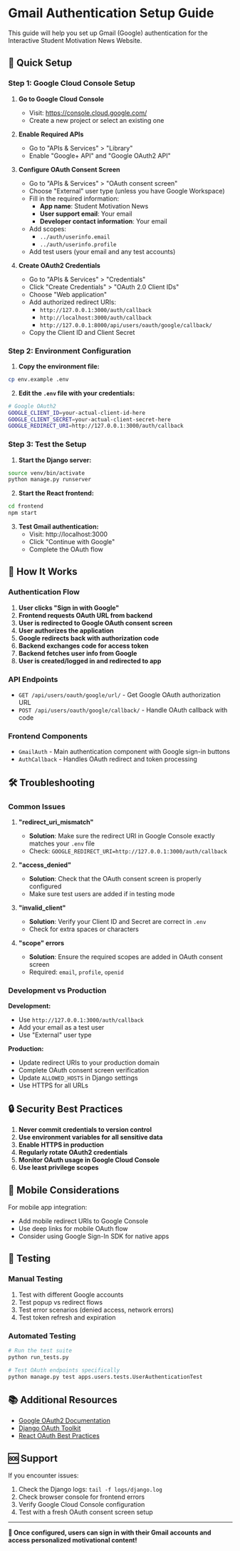 # Gmail Authentication Setup Guide

This guide will help you set up Gmail (Google) authentication for the Interactive Student Motivation News Website.

## 🚀 Quick Setup

### Step 1: Google Cloud Console Setup

1. **Go to Google Cloud Console**
   - Visit: https://console.cloud.google.com/
   - Create a new project or select an existing one

2. **Enable Required APIs**
   - Go to "APIs & Services" > "Library"
   - Enable "Google+ API" and "Google OAuth2 API"

3. **Configure OAuth Consent Screen**
   - Go to "APIs & Services" > "OAuth consent screen"
   - Choose "External" user type (unless you have Google Workspace)
   - Fill in the required information:
     - **App name**: Student Motivation News
     - **User support email**: Your email
     - **Developer contact information**: Your email
   - Add scopes:
     - `../auth/userinfo.email`
     - `../auth/userinfo.profile`
   - Add test users (your email and any test accounts)

4. **Create OAuth2 Credentials**
   - Go to "APIs & Services" > "Credentials"
   - Click "Create Credentials" > "OAuth 2.0 Client IDs"
   - Choose "Web application"
   - Add authorized redirect URIs:
     - `http://127.0.0.1:3000/auth/callback`
     - `http://localhost:3000/auth/callback`
     - `http://127.0.0.1:8000/api/users/oauth/google/callback/`
   - Copy the Client ID and Client Secret

### Step 2: Environment Configuration

1. **Copy the environment file:**
```bash
cp env.example .env
```

2. **Edit the `.env` file with your credentials:**
```bash
# Google OAuth2
GOOGLE_CLIENT_ID=your-actual-client-id-here
GOOGLE_CLIENT_SECRET=your-actual-client-secret-here
GOOGLE_REDIRECT_URI=http://127.0.0.1:3000/auth/callback
```

### Step 3: Test the Setup

1. **Start the Django server:**
```bash
source venv/bin/activate
python manage.py runserver
```

2. **Start the React frontend:**
```bash
cd frontend
npm start
```

3. **Test Gmail authentication:**
   - Visit: http://localhost:3000
   - Click "Continue with Google"
   - Complete the OAuth flow

## 🔧 How It Works

### Authentication Flow

1. **User clicks "Sign in with Google"**
2. **Frontend requests OAuth URL from backend**
3. **User is redirected to Google OAuth consent screen**
4. **User authorizes the application**
5. **Google redirects back with authorization code**
6. **Backend exchanges code for access token**
7. **Backend fetches user info from Google**
8. **User is created/logged in and redirected to app**

### API Endpoints

- `GET /api/users/oauth/google/url/` - Get Google OAuth authorization URL
- `POST /api/users/oauth/google/callback/` - Handle OAuth callback with code

### Frontend Components

- `GmailAuth` - Main authentication component with Google sign-in buttons
- `AuthCallback` - Handles OAuth redirect and token processing

## 🛠️ Troubleshooting

### Common Issues

1. **"redirect_uri_mismatch"**
   - **Solution**: Make sure the redirect URI in Google Console exactly matches your `.env` file
   - Check: `GOOGLE_REDIRECT_URI=http://127.0.0.1:3000/auth/callback`

2. **"access_denied"**
   - **Solution**: Check that the OAuth consent screen is properly configured
   - Make sure test users are added if in testing mode

3. **"invalid_client"**
   - **Solution**: Verify your Client ID and Secret are correct in `.env`
   - Check for extra spaces or characters

4. **"scope" errors**
   - **Solution**: Ensure the required scopes are added in OAuth consent screen
   - Required: `email`, `profile`, `openid`

### Development vs Production

**Development:**
- Use `http://127.0.0.1:3000/auth/callback`
- Add your email as a test user
- Use "External" user type

**Production:**
- Update redirect URIs to your production domain
- Complete OAuth consent screen verification
- Update `ALLOWED_HOSTS` in Django settings
- Use HTTPS for all URLs

## 🔒 Security Best Practices

1. **Never commit credentials to version control**
2. **Use environment variables for all sensitive data**
3. **Enable HTTPS in production**
4. **Regularly rotate OAuth2 credentials**
5. **Monitor OAuth usage in Google Cloud Console**
6. **Use least privilege scopes**

## 📱 Mobile Considerations

For mobile app integration:
- Add mobile redirect URIs to Google Console
- Use deep links for mobile OAuth flow
- Consider using Google Sign-In SDK for native apps

## 🎯 Testing

### Manual Testing
1. Test with different Google accounts
2. Test popup vs redirect flows
3. Test error scenarios (denied access, network errors)
4. Test token refresh and expiration

### Automated Testing
```bash
# Run the test suite
python run_tests.py

# Test OAuth endpoints specifically
python manage.py test apps.users.tests.UserAuthenticationTest
```

## 📚 Additional Resources

- [Google OAuth2 Documentation](https://developers.google.com/identity/protocols/oauth2)
- [Django OAuth Toolkit](https://django-oauth-toolkit.readthedocs.io/)
- [React OAuth Best Practices](https://auth0.com/blog/complete-guide-to-react-user-authentication/)

## 🆘 Support

If you encounter issues:
1. Check the Django logs: `tail -f logs/django.log`
2. Check browser console for frontend errors
3. Verify Google Cloud Console configuration
4. Test with a fresh OAuth consent screen setup

---

**🎉 Once configured, users can sign in with their Gmail accounts and access personalized motivational content!**


